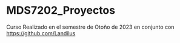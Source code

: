 # MDS7202_Proyectos
Curso Realizado en el semestre de Otoño de 2023 en conjunto con https://github.com/Landilus
